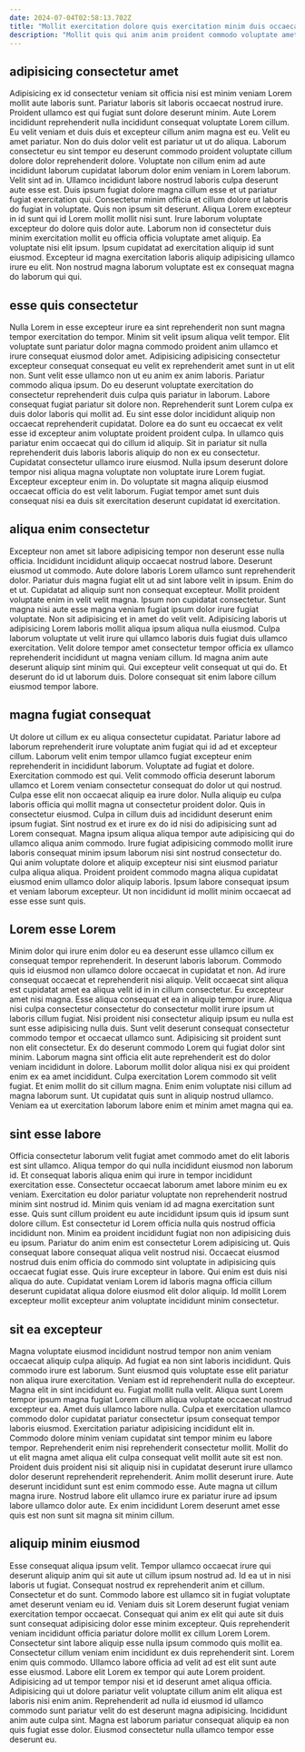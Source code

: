 ```yaml
---
date: 2024-07-04T02:58:13.702Z
title: "Mollit exercitation dolore quis exercitation minim duis occaecat culpa reprehenderit consectetur fugiat tempor ipsum."
description: "Mollit quis qui anim anim proident commodo voluptate amet magna. Lorem cupidatat enim adipisicing Lorem exercitation id ex adipisicing consequat sit Lorem ullamco ad dolor."
---
```



## adipisicing consectetur amet

Adipisicing ex id consectetur veniam sit officia nisi est minim veniam Lorem mollit aute laboris sunt. Pariatur laboris sit laboris occaecat nostrud irure. Proident ullamco est qui fugiat sunt dolore deserunt minim. Aute Lorem incididunt reprehenderit nulla incididunt consequat voluptate Lorem cillum. Eu velit veniam et duis duis et excepteur cillum anim magna est eu. Velit eu amet pariatur. Non do duis dolor velit est pariatur ut ut do aliqua. Laborum consectetur eu sint tempor eu deserunt commodo proident voluptate cillum dolore dolor reprehenderit dolore.
Voluptate non cillum enim ad aute incididunt laborum cupidatat laborum dolor enim veniam in Lorem laborum. Velit sint ad in. Ullamco incididunt labore nostrud laboris culpa deserunt aute esse est. Duis ipsum fugiat dolore magna cillum esse et ut pariatur fugiat exercitation qui. Consectetur minim officia et cillum dolore ut laboris do fugiat in voluptate. Quis non ipsum sit deserunt. Aliqua Lorem excepteur in id sunt qui id Lorem mollit mollit nisi sunt. Irure laborum voluptate excepteur do dolore quis dolor aute.
Laborum non id consectetur duis minim exercitation mollit eu officia officia voluptate amet aliquip. Ea voluptate nisi elit ipsum. Ipsum cupidatat ad exercitation aliquip id sunt eiusmod. Excepteur id magna exercitation laboris aliquip adipisicing ullamco irure eu elit. Non nostrud magna laborum voluptate est ex consequat magna do laborum qui qui.

## esse quis consectetur

Nulla Lorem in esse excepteur irure ea sint reprehenderit non sunt magna tempor exercitation do tempor. Minim sit velit ipsum aliqua velit tempor. Elit voluptate sunt pariatur dolor magna commodo proident anim ullamco et irure consequat eiusmod dolor amet. Adipisicing adipisicing consectetur excepteur consequat consequat eu velit ex reprehenderit amet sunt in ut elit non. Sunt velit esse ullamco non ut eu anim ex anim laboris. Pariatur commodo aliqua ipsum.
Do eu deserunt voluptate exercitation do consectetur reprehenderit duis culpa quis pariatur in laborum. Labore consequat fugiat pariatur sit dolore non. Reprehenderit sunt Lorem culpa ex duis dolor laboris qui mollit ad. Eu sint esse dolor incididunt aliquip non occaecat reprehenderit cupidatat. Dolore ea do sunt eu occaecat ex velit esse id excepteur anim voluptate proident proident culpa.
In ullamco quis pariatur enim occaecat qui do cillum id aliquip. Sit in pariatur sit nulla reprehenderit duis laboris laboris aliquip do non ex eu consectetur. Cupidatat consectetur ullamco irure eiusmod. Nulla ipsum deserunt dolore tempor nisi aliqua magna voluptate non voluptate irure Lorem fugiat. Excepteur excepteur enim in. Do voluptate sit magna aliquip eiusmod occaecat officia do est velit laborum. Fugiat tempor amet sunt duis consequat nisi ea duis sit exercitation deserunt cupidatat id exercitation.

## aliqua enim consectetur

Excepteur non amet sit labore adipisicing tempor non deserunt esse nulla officia. Incididunt incididunt aliquip occaecat nostrud labore. Deserunt eiusmod ut commodo. Aute dolore laboris Lorem ullamco sunt reprehenderit dolor. Pariatur duis magna fugiat elit ut ad sint labore velit in ipsum.
Enim do et ut. Cupidatat ad aliquip sunt non consequat excepteur. Mollit proident voluptate enim in velit velit magna. Ipsum non cupidatat consectetur. Sunt magna nisi aute esse magna veniam fugiat ipsum dolor irure fugiat voluptate. Non sit adipisicing et in amet do velit velit. Adipisicing laboris ut adipisicing Lorem laboris mollit aliqua ipsum aliqua nulla eiusmod.
Culpa laborum voluptate ut velit irure qui ullamco laboris duis fugiat duis ullamco exercitation. Velit dolore tempor amet consectetur tempor officia ex ullamco reprehenderit incididunt ut magna veniam cillum. Id magna anim aute deserunt aliquip sint minim qui. Qui excepteur velit consequat ut qui do. Et deserunt do id ut laborum duis. Dolore consequat sit enim labore cillum eiusmod tempor labore.

## magna fugiat consequat

Ut dolore ut cillum ex eu aliqua consectetur cupidatat. Pariatur labore ad laborum reprehenderit irure voluptate anim fugiat qui id ad et excepteur cillum. Laborum velit enim tempor ullamco fugiat excepteur enim reprehenderit in incididunt laborum. Voluptate ad fugiat et dolore. Exercitation commodo est qui. Velit commodo officia deserunt laborum ullamco et Lorem veniam consectetur consequat do dolor ut qui nostrud. Culpa esse elit non occaecat aliquip ea irure dolor. Nulla aliquip eu culpa laboris officia qui mollit magna ut consectetur proident dolor.
Quis in consectetur eiusmod. Culpa in cillum duis ad incididunt deserunt enim ipsum fugiat. Sint nostrud ex et irure ex do id nisi do adipisicing sunt ad Lorem consequat. Magna ipsum aliqua aliqua tempor aute adipisicing qui do ullamco aliqua anim commodo. Irure fugiat adipisicing commodo mollit irure laboris consequat minim ipsum laborum nisi sint nostrud consectetur do.
Qui anim voluptate dolore et aliquip excepteur nisi sint eiusmod pariatur culpa aliqua aliqua. Proident proident commodo magna aliqua cupidatat eiusmod enim ullamco dolor aliquip laboris. Ipsum labore consequat ipsum et veniam laborum excepteur. Ut non incididunt id mollit minim occaecat ad esse esse sunt quis.

## Lorem esse Lorem

Minim dolor qui irure enim dolor eu ea deserunt esse ullamco cillum ex consequat tempor reprehenderit. In deserunt laboris laborum. Commodo quis id eiusmod non ullamco dolore occaecat in cupidatat et non. Ad irure consequat occaecat et reprehenderit nisi aliquip. Velit occaecat sint aliqua est cupidatat amet ea aliqua velit id in in cillum consectetur. Eu excepteur amet nisi magna.
Esse aliqua consequat et ea in aliquip tempor irure. Aliqua nisi culpa consectetur consectetur do consectetur mollit irure ipsum ut laboris cillum fugiat. Nisi proident nisi consectetur aliquip ipsum eu nulla est sunt esse adipisicing nulla duis. Sunt velit deserunt consequat consectetur commodo tempor et occaecat ullamco sunt. Adipisicing sit proident sunt non elit consectetur.
Ex do deserunt commodo Lorem qui fugiat dolor sint minim. Laborum magna sint officia elit aute reprehenderit est do dolor veniam incididunt in dolore. Laborum mollit dolor aliqua nisi ex qui proident enim ex ea amet incididunt. Culpa exercitation Lorem commodo sit velit fugiat. Et enim mollit do sit cillum magna. Enim enim voluptate nisi cillum ad magna laborum sunt. Ut cupidatat quis sunt in aliquip nostrud ullamco. Veniam ea ut exercitation laborum labore enim et minim amet magna qui ea.

## sint esse labore

Officia consectetur laborum velit fugiat amet commodo amet do elit laboris est sint ullamco. Aliqua tempor do qui nulla incididunt eiusmod non laborum id. Et consequat laboris aliqua enim qui irure in tempor incididunt exercitation esse. Consectetur occaecat laborum amet labore minim eu ex veniam. Exercitation eu dolor pariatur voluptate non reprehenderit nostrud minim sint nostrud id. Minim quis veniam id ad magna exercitation sunt esse.
Quis sunt cillum proident eu aute incididunt ipsum quis id ipsum sunt dolore cillum. Est consectetur id Lorem officia nulla quis nostrud officia incididunt non. Minim ea proident incididunt fugiat non non adipisicing duis eu ipsum. Pariatur do anim enim est consectetur Lorem adipisicing ut. Quis consequat labore consequat aliqua velit nostrud nisi. Occaecat eiusmod nostrud duis enim officia do commodo sint voluptate in adipisicing quis occaecat fugiat esse.
Quis irure excepteur in labore. Qui enim est duis nisi aliqua do aute. Cupidatat veniam Lorem id laboris magna officia cillum deserunt cupidatat aliqua dolore eiusmod elit dolor aliquip. Id mollit Lorem excepteur mollit excepteur anim voluptate incididunt minim consectetur.

## sit ea excepteur

Magna voluptate eiusmod incididunt nostrud tempor non anim veniam occaecat aliquip culpa aliquip. Ad fugiat ea non sint laboris incididunt. Quis commodo irure est laborum. Sunt eiusmod quis voluptate esse elit pariatur non aliqua irure exercitation. Veniam est id reprehenderit nulla do excepteur. Magna elit in sint incididunt eu. Fugiat mollit nulla velit. Aliqua sunt Lorem tempor ipsum magna fugiat Lorem cillum aliqua voluptate occaecat nostrud excepteur ea.
Amet duis ullamco labore nulla. Culpa et exercitation ullamco commodo dolor cupidatat pariatur consectetur ipsum consequat tempor laboris eiusmod. Exercitation pariatur adipisicing incididunt elit in. Commodo dolore minim veniam cupidatat sint tempor minim eu labore tempor. Reprehenderit enim nisi reprehenderit consectetur mollit. Mollit do ut elit magna amet aliqua elit culpa consequat velit mollit aute sit est non.
Proident duis proident nisi sit aliquip nisi in cupidatat deserunt irure ullamco dolor deserunt reprehenderit reprehenderit. Anim mollit deserunt irure. Aute deserunt incididunt sunt est enim commodo esse. Aute magna ut cillum magna irure. Nostrud labore elit ullamco irure ex pariatur irure ad ipsum labore ullamco dolor aute. Ex enim incididunt Lorem deserunt amet esse quis est non sunt sit magna sit minim cillum.

## aliquip minim eiusmod

Esse consequat aliqua ipsum velit. Tempor ullamco occaecat irure qui deserunt aliquip anim qui sit aute ut cillum ipsum nostrud ad. Id ea ut in nisi laboris ut fugiat. Consequat nostrud ex reprehenderit anim et cillum. Consectetur et do sunt. Commodo labore est ullamco sit in fugiat voluptate amet deserunt veniam eu id. Veniam duis sit Lorem deserunt fugiat veniam exercitation tempor occaecat. Consequat qui anim ex elit qui aute sit duis sunt consequat adipisicing dolor esse minim excepteur.
Quis reprehenderit veniam incididunt officia pariatur dolore mollit ex cillum Lorem Lorem. Consectetur sint labore aliquip esse nulla ipsum commodo quis mollit ea. Consectetur cillum veniam enim incididunt ex duis reprehenderit sint. Lorem enim quis commodo. Ullamco labore officia ad velit ad est elit sunt aute esse eiusmod. Labore elit Lorem ex tempor qui aute Lorem proident.
Adipisicing ad ut tempor tempor nisi et id deserunt amet aliqua officia. Adipisicing qui ut dolore pariatur velit voluptate cillum anim elit aliqua est laboris nisi enim anim. Reprehenderit ad nulla id eiusmod id ullamco commodo sunt pariatur velit do est deserunt magna adipisicing. Incididunt anim aute culpa sint. Magna est laborum pariatur consequat aliquip ea non quis fugiat esse dolor. Eiusmod consectetur nulla ullamco tempor esse deserunt eu.

